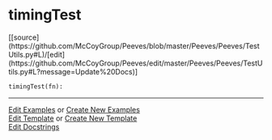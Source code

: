 # <a id="Peeves.Peeves.TestUtils.timingTest">timingTest</a>
<div class="docs-source-link" markdown="1">
[[source](https://github.com/McCoyGroup/Peeves/blob/master/Peeves/Peeves/TestUtils.py#L)/[edit](https://github.com/McCoyGroup/Peeves/edit/master/Peeves/Peeves/TestUtils.py#L?message=Update%20Docs)]
</div>

```python
timingTest(fn): 
```












---

[Edit Examples](https://github.com/McCoyGroup/Peeves/edit/gh-pages/ci/examples/Peeves/Peeves/TestUtils/timingTest.md) or 
[Create New Examples](https://github.com/McCoyGroup/Peeves/new/gh-pages/?filename=ci/examples/Peeves/Peeves/TestUtils/timingTest.md) <br/>
[Edit Template](https://github.com/McCoyGroup/Peeves/edit/gh-pages/ci/docs/Peeves/Peeves/TestUtils/timingTest.md) or 
[Create New Template](https://github.com/McCoyGroup/Peeves/new/gh-pages/?filename=ci/docs/templates/Peeves/Peeves/TestUtils/timingTest.md) <br/>
[Edit Docstrings](https://github.com/McCoyGroup/Peeves/edit/master/Peeves/Peeves/TestUtils.py#L?message=Update%20Docs)